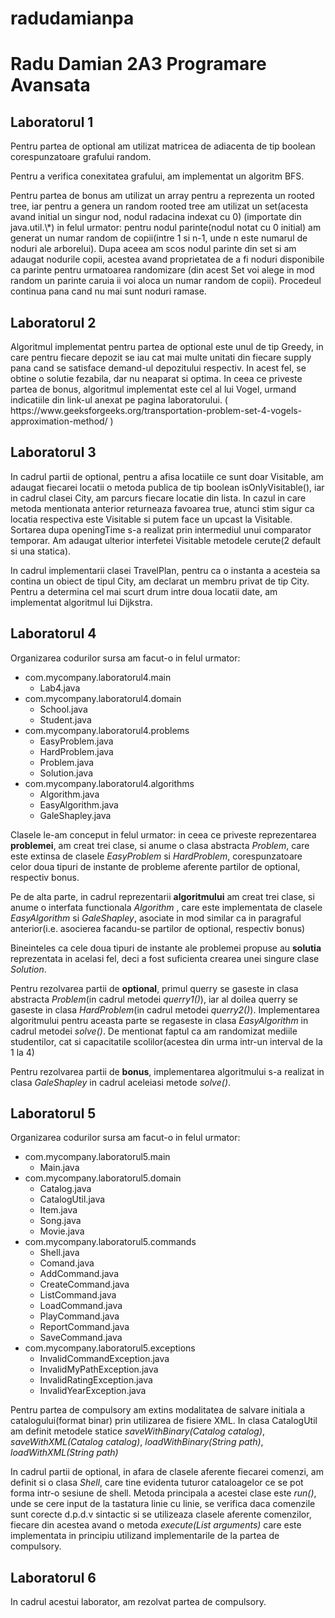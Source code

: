 # radudamianpa
<h1>Radu Damian 2A3 Programare Avansata</h1>

<h2>Laboratorul 1</h2>

<p>Pentru partea de optional am utilizat matricea de adiacenta de tip boolean corespunzatoare grafului random.<p>
<p>Pentru a verifica conexitatea grafului, am implementat un algoritm BFS. </p>

<p>Pentru partea de bonus am utilizat un array pentru a reprezenta un rooted tree, iar pentru a genera un random rooted tree am utilizat un set(acesta avand initial un singur nod, nodul radacina indexat cu 0)
(importate din java.util.\*) in felul urmator: pentru nodul parinte(nodul notat cu 0 initial) am generat un numar random de copii(intre 1 si n-1, unde n este numarul 
de noduri ale arborelui). Dupa aceea am scos nodul parinte din set si am adaugat nodurile copii, acestea avand proprietatea de a fi noduri disponibile ca parinte pentru urmatoarea randomizare
(din acest Set voi alege in mod random un parinte caruia ii voi aloca un numar random de copii). Procedeul continua pana cand nu mai sunt noduri ramase.</p>


<h2>Laboratorul 2</h2>

<p>Algoritmul implementat pentru partea de optional este unul de tip Greedy, in care pentru fiecare depozit se iau cat mai multe unitati din fiecare supply pana cand se satisface demand-ul depozitului respectiv. In acest fel, se obtine o solutie fezabila, dar nu neaparat si optima.
In ceea ce priveste partea de bonus, algoritmul implementat este cel al lui Vogel, urmand indicatiile din link-ul anexat pe pagina laboratorului. ( https://www.geeksforgeeks.org/transportation-problem-set-4-vogels-approximation-method/ )<p>

<h2>Laboratorul 3</h2> 

<p>In cadrul partii de optional, pentru a afisa locatiile ce sunt doar Visitable, am adaugat fiecarei locatii o metoda publica de tip boolean isOnlyVisitable(), iar in cadrul clasei City, am parcurs fiecare locatie din lista. In cazul in care metoda mentionata anterior returneaza favoarea true, atunci stim sigur ca locatia respectiva este Visitable si putem face un upcast la Visitable. Sortarea dupa openingTime s-a realizat prin intermediul unui comparator temporar.
Am adaugat ulterior interfetei Visitable metodele cerute(2 default si una statica).</p>
<p>In cadrul implementarii clasei TravelPlan, pentru ca o instanta a acesteia sa contina un obiect de tipul City, am declarat un membru privat de tip City. Pentru a determina cel mai scurt drum intre doua locatii date, am implementat algoritmul lui Dijkstra.</p>

<h2>Laboratorul 4 </h2> 

<p> Organizarea codurilor sursa am facut-o in felul urmator: </p>

<ul>
  <li>
    com.mycompany.laboratorul4.main 
    <ul>
      <li>Lab4.java</li>
    </ul>
  </li>
  <li>
    com.mycompany.laboratorul4.domain
    <ul>
      <li>School.java</li>
      <li>Student.java</li>
    </ul>
  </li>
  <li>
    com.mycompany.laboratorul4.problems
    <ul>
      <li>EasyProblem.java</li>
      <li>HardProblem.java</li>
      <li>Problem.java</li>
      <li>Solution.java</li>
    </ul>
  </li>
  <li>
    com.mycompany.laboratorul4.algorithms
    <ul>
      <li>Algorithm.java</li>
      <li>EasyAlgorithm.java</li>
      <li>GaleShapley.java</li>
    </ul>
  </li>
</ul>

<p>Clasele le-am conceput in felul urmator: in ceea ce priveste reprezentarea <b>problemei</b>, am creat trei clase, si anume o clasa abstracta <em>Problem</em>, care este extinsa de clasele <em>EasyProblem</em> si <em>HardProblem</em>, corespunzatoare celor doua tipuri de instante de probleme aferente partilor de optional, respectiv bonus.</p>

<p>Pe de alta parte, in cadrul reprezentarii <b>algoritmului</b> am creat trei clase, si anume o interfata functionala <em>Algorithm</em> , care este implementata de clasele <em>EasyAlgorithm</em> si <em>GaleShapley</em>, asociate in mod similar ca in paragraful anterior(i.e. asocierea facandu-se partilor de optional, respectiv bonus)</p>

<p>Bineinteles ca cele doua tipuri de instante ale problemei propuse au <b>solutia</b> reprezentata in acelasi fel, deci a fost suficienta crearea unei singure clase <em>Solution</em>.</p>

<p>Pentru rezolvarea partii de <b>optional</b>, primul querry se gaseste in clasa abstracta <em>Problem</em>(in cadrul metodei <em>querry1()</em>), iar al doilea querry se gaseste in clasa <em>HardProblem</em>(in cadrul metodei <em>querry2()</em>). Implementarea algoritmului pentru aceasta parte se regaseste in clasa <em>EasyAlgorithm</em> in cadrul metodei <em>solve()</em>. De mentionat faptul ca am randomizat mediile studentilor, cat si capacitatile scolilor(acestea din urma intr-un interval de la 1 la 4) </p>

<p>Pentru rezolvarea partii de <b>bonus</b>, implementarea algoritmului s-a realizat in clasa <em>GaleShapley</em> in cadrul aceleiasi metode <em>solve()</em>.</p>

<h2>Laboratorul 5</h2>

<p> Organizarea codurilor sursa am facut-o in felul urmator: </p>

<ul>
  <li>
    com.mycompany.laboratorul5.main 
    <ul>
      <li>Main.java</li>
    </ul>
  </li>
  <li>
    com.mycompany.laboratorul5.domain
    <ul>
      <li>Catalog.java</li>
      <li>CatalogUtil.java</li>
      <li>Item.java</li>
      <li>Song.java</li>
      <li>Movie.java</li>
    </ul>
  </li>
  <li>
    com.mycompany.laboratorul5.commands
    <ul>
      <li>Shell.java</li>
      <li>Comand.java</li>
      <li>AddCommand.java</li>
      <li>CreateCommand.java</li>
      <li>ListCommand.java</li>
      <li>LoadCommand.java</li>
      <li>PlayCommand.java</li>
      <li>ReportCommand.java</li>
      <li>SaveCommand.java</li>
    </ul>
  </li>
  <li>
    com.mycompany.laboratorul5.exceptions
    <ul>
      <li>InvalidCommandException.java</li>
      <li>InvalidMyPathException.java</li>
      <li>InvalidRatingException.java</li>
      <li>InvalidYearException.java</li>
    </ul>
  </li>
</ul>

<p>Pentru partea de compulsory am extins modalitatea de salvare initiala a catalogului(format binar) prin utilizarea de fisiere XML. In clasa CatalogUtil am definit metodele statice <em>saveWithBinary(Catalog catalog)</em>, <em>saveWithXML(Catalog catalog)</em>, <em>loadWithBinary(String path)</em>, <em>loadWithXML(String path)</em> </p>

<p>In cadrul partii de optional, in afara de clasele aferente fiecarei comenzi, am definit si o clasa <em>Shell</em>, care tine evidenta tuturor cataloagelor ce se pot forma intr-o sesiune de shell. Metoda principala a acestei clase este <em>run()</em>, unde se cere input de la tastatura linie cu linie, se verifica daca comenzile sunt corecte d.p.d.v sintactic si se utilizeaza clasele aferente comenzilor, fiecare din acestea avand o metoda <em>execute(List<String> arguments)</em> care este implementata in principiu utilizand implementarile de la partea de compulsory. </p>
  
<h2>Laboratorul 6</h2>

In cadrul acestui laborator, am rezolvat partea de compulsory.

